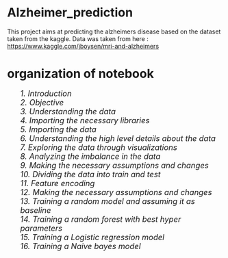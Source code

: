 # Alzheimer_prediction
This project aims at predicting the alzheimers disease based on the dataset taken from the kaggle.
Data was taken from here : https://www.kaggle.com/jboysen/mri-and-alzheimers

# organization of notebook
<ul type="none" style="font-size:18px;list-style-type:none; font-style:italic;">
    <li>1.  Introduction</li>
    <li>2.  Objective</li>
    <li>3.  Understanding the data</li>
    <li>4.  Importing the necessary libraries</li>
    <li>5.  Importing the data</li>
    <li>6.  Understanding the high level details about the data</li>
    <li>7.  Exploring the data through visualizations</li>
    <li>8.  Analyzing the imbalance in the data</li>
    <li>9.  Making the necessary assumptions and changes</li>
    <li>10. Dividing the data into train and test</li>
    <li>11. Feature encoding</li>
    <li>12. Making the necessary assumptions and changes</li>
    <li>13. Training a random model and assuming it as baseline</li>
    <li>14. Training a random forest with best hyper parameters</li>
    <li>15. Training a Logistic regression model</li>
    <li>16. Training a Naive bayes model</li>
</ul>
